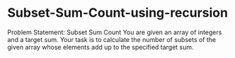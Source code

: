 # Subset-Sum-Count-using-recursion
Problem Statement: Subset Sum Count  You are given an array of integers and a target sum. Your task is to calculate the number of subsets of the given array whose elements add up to the specified target sum.
